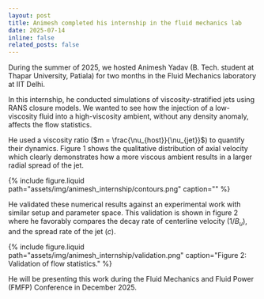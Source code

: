 ```yaml
---
layout: post
title: Animesh completed his internship in the fluid mechanics lab
date: 2025-07-14
inline: false
related_posts: false
---
```


During the summer of 2025, we hosted Animesh Yadav (B. Tech. student at Thapar University, Patiala) for two months in the Fluid Mechanics laboratory at IIT Delhi.

In this internship, he conducted simulations of viscosity-stratified jets using RANS closure models. We wanted to see how the injection of a low-viscosity fluid into a high-viscosity ambient, without any density anomaly, affects the flow statistics.

He used a viscosity ratio ($m = \frac{\nu_{host}}{\nu_{jet}}$) to quantify their dynamics. Figure 1 shows the qualitative distribution of axial velocity which clearly demonstrates how a more viscous ambient results in a larger radial spread of the jet.

{% include figure.liquid path="assets/img/animesh_internship/contours.png" caption="" %}

He validated these numerical results against an experimental work with similar setup and parameter space. This validation is shown in figure 2 where he favorably compares the decay rate of centerline velocity ($1/B_u$), and the spread rate of the jet ($c$).

{% include figure.liquid path="assets/img/animesh_internship/validation.png" caption="Figure 2: Validation of flow statistics." %}

He will be presenting this work during the Fluid Mechanics and Fluid Power (FMFP) Conference in December 2025.
